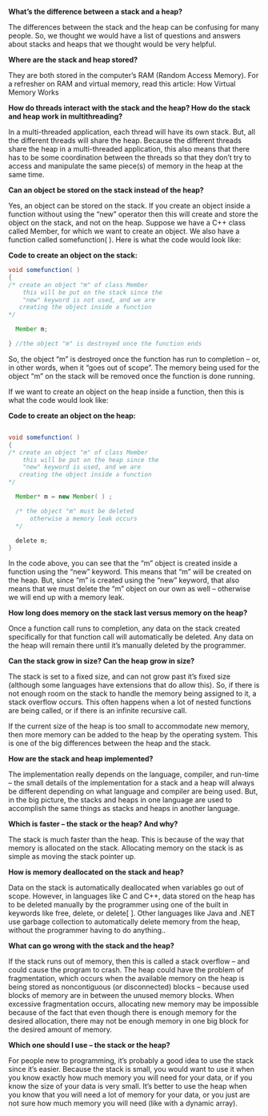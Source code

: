 **What’s the difference between a stack and a heap?**

The differences between the stack and the heap can be confusing for many people. So, we thought we would have a list of questions and answers about stacks and heaps that we thought would be very helpful.

**Where are the stack and heap stored?**

They are both stored in the computer’s RAM (Random Access Memory). For a refresher on RAM and virtual memory, read this article: How Virtual Memory Works

**How do threads interact with the stack and the heap? How do the stack and heap work in multithreading?**

In a multi-threaded application, each thread will have its own stack. But, all the different threads will share the heap. Because the different threads share the heap in a multi-threaded application, this also means that there has to be some coordination between the threads so that they don’t try to access and manipulate the same piece(s) of memory in the heap at the same time.

**Can an object be stored on the stack instead of the heap?**

Yes, an object can be stored on the stack. If you create an object inside a function without using the “new” operator then this will create and store the object on the stack, and not on the heap. Suppose we have a C++ class called Member, for which we want to create an object. We also have a function called somefunction( ). Here is what the code would look like:

**Code to create an object on the stack:**

```java
void somefunction( )
{
/* create an object "m" of class Member
    this will be put on the stack since the
    "new" keyword is not used, and we are
   creating the object inside a function
*/

  Member m;

} //the object "m" is destroyed once the function ends
```

So, the object “m” is destroyed once the function has run to completion – or, in other words, when it “goes out of scope”. The memory being used for the object “m” on the stack will be removed once the function is done running.

If we want to create an object on the heap inside a function, then this is what the code would look like:

**Code to create an object on the heap:**

```java

void somefunction( )
{
/* create an object "m" of class Member
    this will be put on the heap since the
    "new" keyword is used, and we are
   creating the object inside a function
*/

  Member* m = new Member( ) ;

  /* the object "m" must be deleted
      otherwise a memory leak occurs
  */

  delete m;
}

```

In the code above, you can see that the “m” object is created inside a function using the “new” keyword. This means that “m” will be created on the heap. But, since “m” is created using the “new” keyword, that also means that we must delete the “m” object on our own as well – otherwise we will end up with a memory leak.

**How long does memory on the stack last versus memory on the heap?**

Once a function call runs to completion, any data on the stack created specifically for that function call will automatically be deleted. Any data on the heap will remain there until it’s manually deleted by the programmer.

**Can the stack grow in size? Can the heap grow in size?**

The stack is set to a fixed size, and can not grow past it’s fixed size (although some languages have extensions that do allow this). So, if there is not enough room on the stack to handle the memory being assigned to it, a stack overflow occurs. This often happens when a lot of nested functions are being called, or if there is an infinite recursive call.

If the current size of the heap is too small to accommodate new memory, then more memory can be added to the heap by the operating system. This is one of the big differences between the heap and the stack.

**How are the stack and heap implemented?**

The implementation really depends on the language, compiler, and run-time – the small details of the implementation for a stack and a heap will always be different depending on what language and compiler are being used. But, in the big picture, the stacks and heaps in one language are used to accomplish the same things as stacks and heaps in another language.

**Which is faster – the stack or the heap? And why?**

The stack is much faster than the heap. This is because of the way that memory is allocated on the stack. Allocating memory on the stack is as simple as moving the stack pointer up.

**How is memory deallocated on the stack and heap?**

Data on the stack is automatically deallocated when variables go out of scope. However, in languages like C and C++, data stored on the heap has to be deleted manually by the programmer using one of the built in keywords like free, delete, or delete[ ]. Other languages like Java and .NET use garbage collection to automatically delete memory from the heap, without the programmer having to do anything..

**What can go wrong with the stack and the heap?**

If the stack runs out of memory, then this is called a stack overflow – and could cause the program to crash. The heap could have the problem of fragmentation, which occurs when the available memory on the heap is being stored as noncontiguous (or disconnected) blocks – because used blocks of memory are in between the unused memory blocks. When excessive fragmentation occurs, allocating new memory may be impossible because of the fact that even though there is enough memory for the desired allocation, there may not be enough memory in one big block for the desired amount of memory.

**Which one should I use – the stack or the heap?**

For people new to programming, it’s probably a good idea to use the stack since it’s easier. Because the stack is small, you would want to use it when you know exactly how much memory you will need for your data, or if you know the size of your data is very small. It’s better to use the heap when you know that you will need a lot of memory for your data, or you just are not sure how much memory you will need (like with a dynamic array).
